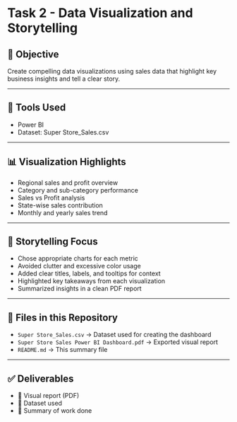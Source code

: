 # Task 2 - Data Visualization and Storytelling

## 📌 Objective
Create compelling data visualizations using sales data that highlight key business insights and tell a clear story.

---

## 🧰 Tools Used
- Power BI
- Dataset: Super Store_Sales.csv

---

## 📊 Visualization Highlights
- Regional sales and profit overview
- Category and sub-category performance
- Sales vs Profit analysis
- State-wise sales contribution
- Monthly and yearly sales trend

---

## 🎯 Storytelling Focus
- Chose appropriate charts for each metric
- Avoided clutter and excessive color usage
- Added clear titles, labels, and tooltips for context
- Highlighted key takeaways from each visualization
- Summarized insights in a clean PDF report

---

## 📁 Files in this Repository
- `Super Store_Sales.csv` → Dataset used for creating the dashboard
- `Super Store Sales Power BI Dashboard.pdf` → Exported visual report
- `README.md` → This summary file

---

## ✅ Deliverables
- 📄 Visual report (PDF)
- 📁 Dataset used
- 📝 Summary of work done
